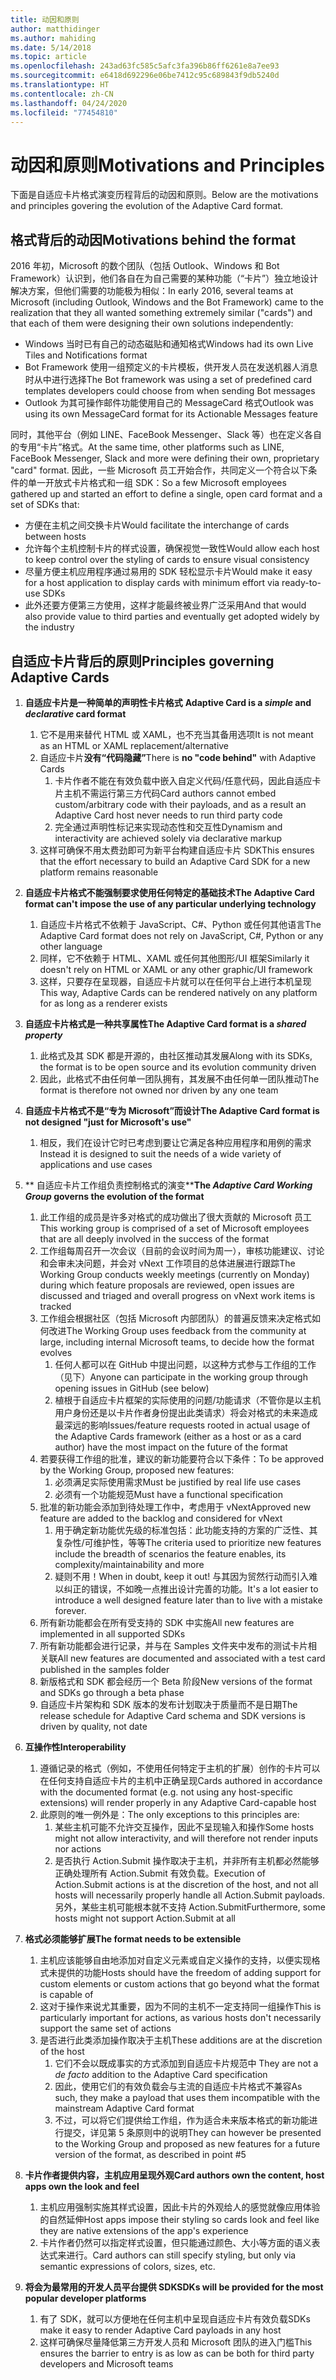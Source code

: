 ```yaml
---
title: 动因和原则
author: matthidinger
ms.author: mahiding
ms.date: 5/14/2018
ms.topic: article
ms.openlocfilehash: 243ad63fc585c5afc3fa396b86ff6261e8a7ee93
ms.sourcegitcommit: e6418d692296e06be7412c95c689843f9db5240d
ms.translationtype: HT
ms.contentlocale: zh-CN
ms.lasthandoff: 04/24/2020
ms.locfileid: "77454810"
---
```

# <a name="motivations-and-principles"></a><span data-ttu-id="fde4d-102">动因和原则</span><span class="sxs-lookup"><span data-stu-id="fde4d-102">Motivations and Principles</span></span>

<span data-ttu-id="fde4d-103">下面是自适应卡片格式演变历程背后的动因和原则。</span><span class="sxs-lookup"><span data-stu-id="fde4d-103">Below are the motivations and principles govering the evolution of the Adaptive Card format.</span></span>

## <a name="motivations-behind-the-format"></a><span data-ttu-id="fde4d-104">格式背后的动因</span><span class="sxs-lookup"><span data-stu-id="fde4d-104">Motivations behind the format</span></span>

<span data-ttu-id="fde4d-105">2016 年初，Microsoft 的数个团队（包括 Outlook、Windows 和 Bot Framework）认识到，他们各自在为自己需要的某种功能（“卡片”）独立地设计解决方案，但他们需要的功能极为相似：</span><span class="sxs-lookup"><span data-stu-id="fde4d-105">In early 2016, several teams at Microsoft (including Outlook, Windows and the Bot Framework) came to the realization that they all wanted something extremely similar ("cards") and that each of them were designing their own solutions independently:</span></span>

- <span data-ttu-id="fde4d-106">Windows 当时已有自己的动态磁贴和通知格式</span><span class="sxs-lookup"><span data-stu-id="fde4d-106">Windows had its own Live Tiles and Notifications format</span></span>
-  <span data-ttu-id="fde4d-107">Bot Framework 使用一组预定义的卡片模板，供开发人员在发送机器人消息时从中进行选择</span><span class="sxs-lookup"><span data-stu-id="fde4d-107">The Bot framework was using a set of predefined card templates developers could choose from when sending Bot messages</span></span>
- <span data-ttu-id="fde4d-108">Outlook 为其可操作邮件功能使用自己的 MessageCard 格式</span><span class="sxs-lookup"><span data-stu-id="fde4d-108">Outlook was using its own MessageCard format for its Actionable Messages feature</span></span>

<span data-ttu-id="fde4d-109">同时，其他平台（例如 LINE、FaceBook Messenger、Slack 等）也在定义各自的专用“卡片”格式。</span><span class="sxs-lookup"><span data-stu-id="fde4d-109">At the same time, other platforms such as LINE, FaceBook Messenger, Slack and more were defining their own, proprietary "card" format.</span></span> <span data-ttu-id="fde4d-110">因此，一些 Microsoft 员工开始合作，共同定义一个符合以下条件的单一开放式卡片格式和一组 SDK：</span><span class="sxs-lookup"><span data-stu-id="fde4d-110">So a few Microsoft employees gathered up and started an effort to define a single, open card format and a set of SDKs that:</span></span>

- <span data-ttu-id="fde4d-111">方便在主机之间交换卡片</span><span class="sxs-lookup"><span data-stu-id="fde4d-111">Would facilitate the interchange of cards between hosts</span></span>
- <span data-ttu-id="fde4d-112">允许每个主机控制卡片的样式设置，确保视觉一致性</span><span class="sxs-lookup"><span data-stu-id="fde4d-112">Would allow each host to keep control over the styling of cards to ensure visual consistency</span></span>
- <span data-ttu-id="fde4d-113">尽量方便主机应用程序通过易用的 SDK 轻松显示卡片</span><span class="sxs-lookup"><span data-stu-id="fde4d-113">Would make it easy for a host application to display cards with minimum effort via ready-to-use SDKs</span></span>
- <span data-ttu-id="fde4d-114">此外还要方便第三方使用，这样才能最终被业界广泛采用</span><span class="sxs-lookup"><span data-stu-id="fde4d-114">And that would also provide value to third parties and eventually get adopted widely by the industry</span></span>

## <a name="principles-governing-adaptive-cards"></a><span data-ttu-id="fde4d-115">自适应卡片背后的原则</span><span class="sxs-lookup"><span data-stu-id="fde4d-115">Principles governing Adaptive Cards</span></span>

1.  <span data-ttu-id="fde4d-116">**自适应卡片是一种简单的声明性卡片格式** </span><span class="sxs-lookup"><span data-stu-id="fde4d-116">**Adaptive Card is a _simple_ and _declarative_ card format**</span></span>

    1.  <span data-ttu-id="fde4d-117">它不是用来替代 HTML 或 XAML，也不充当其备用选项</span><span class="sxs-lookup"><span data-stu-id="fde4d-117">It is not meant as an HTML or XAML replacement/alternative</span></span>
    2.  <span data-ttu-id="fde4d-118">自适应卡片**没有“代码隐藏”**</span><span class="sxs-lookup"><span data-stu-id="fde4d-118">There is **no "code behind"** with Adaptive Cards</span></span>
        1. <span data-ttu-id="fde4d-119">卡片作者不能在有效负载中嵌入自定义代码/任意代码，因此自适应卡片主机不需运行第三方代码</span><span class="sxs-lookup"><span data-stu-id="fde4d-119">Card authors cannot embed custom/arbitrary code with their payloads, and as a result an Adaptive Card host never needs to run third party code</span></span>
        2. <span data-ttu-id="fde4d-120">完全通过声明性标记来实现动态性和交互性</span><span class="sxs-lookup"><span data-stu-id="fde4d-120">Dynamism and interactivity are achieved solely via declarative markup</span></span>
    3.  <span data-ttu-id="fde4d-121">这样可确保不用太费劲即可为新平台构建自适应卡片 SDK</span><span class="sxs-lookup"><span data-stu-id="fde4d-121">This ensures that the effort necessary to build an Adaptive Card SDK for a new platform remains reasonable</span></span>

2.  <span data-ttu-id="fde4d-122">**自适应卡片格式不能强制要求使用任何特定的基础技术**</span><span class="sxs-lookup"><span data-stu-id="fde4d-122">**The Adaptive Card format can't impose the use of any particular underlying technology**</span></span>

    1.  <span data-ttu-id="fde4d-123">自适应卡片格式不依赖于 JavaScript、C#、Python 或任何其他语言</span><span class="sxs-lookup"><span data-stu-id="fde4d-123">The Adaptive Card format does not rely on JavaScript, C#, Python or any other language</span></span>
    2.  <span data-ttu-id="fde4d-124">同样，它不依赖于 HTML、XAML 或任何其他图形/UI 框架</span><span class="sxs-lookup"><span data-stu-id="fde4d-124">Similarly it doesn't rely on HTML or XAML or any other graphic/UI framework</span></span>
    3.  <span data-ttu-id="fde4d-125">这样，只要存在呈现器，自适应卡片就可以在任何平台上进行本机呈现</span><span class="sxs-lookup"><span data-stu-id="fde4d-125">This way, Adaptive Cards can be rendered natively on any platform for as long as a renderer exists</span></span>

3.  <span data-ttu-id="fde4d-126">**自适应卡片格式是一种共享属性**</span><span class="sxs-lookup"><span data-stu-id="fde4d-126">**The Adaptive Card format is a _shared property_**</span></span>

    1.  <span data-ttu-id="fde4d-127">此格式及其 SDK 都是开源的，由社区推动其发展</span><span class="sxs-lookup"><span data-stu-id="fde4d-127">Along with its SDKs, the format is to be open source and its evolution community driven</span></span>
    2.  <span data-ttu-id="fde4d-128">因此，此格式不由任何单一团队拥有，其发展不由任何单一团队推动</span><span class="sxs-lookup"><span data-stu-id="fde4d-128">The format is therefore not owned nor driven by any one team</span></span>

4.  <span data-ttu-id="fde4d-129">**自适应卡片格式不是“专为 Microsoft”而设计**</span><span class="sxs-lookup"><span data-stu-id="fde4d-129">**The Adaptive Card format is not designed "just for Microsoft's use"**</span></span>

    1.  <span data-ttu-id="fde4d-130">相反，我们在设计它时已考虑到要让它满足各种应用程序和用例的需求</span><span class="sxs-lookup"><span data-stu-id="fde4d-130">Instead it is designed to suit the needs of a wide variety of applications and use cases</span></span>

5.  <span data-ttu-id="fde4d-131">\*\* 自适应卡片工作组负责控制格式的演变\*\*</span><span class="sxs-lookup"><span data-stu-id="fde4d-131">**The _Adaptive Card Working Group_ governs the evolution of the format**</span></span>

    1.  <span data-ttu-id="fde4d-132">此工作组的成员是许多对格式的成功做出了很大贡献的 Microsoft 员工</span><span class="sxs-lookup"><span data-stu-id="fde4d-132">This working group is comprised of a set of Microsoft employees that are all deeply involved in the success of the format</span></span>
    2.  <span data-ttu-id="fde4d-133">工作组每周召开一次会议（目前的会议时间为周一），审核功能建议、讨论和会审未决问题，并会对 vNext 工作项目的总体进展进行跟踪</span><span class="sxs-lookup"><span data-stu-id="fde4d-133">The Working Group conducts weekly meetings (currently on Monday) during which feature proposals are reviewed, open issues are discussed and triaged and overall progress on vNext work items is tracked</span></span>
    3.  <span data-ttu-id="fde4d-134">工作组会根据社区（包括 Microsoft 内部团队）的普遍反馈来决定格式如何改进</span><span class="sxs-lookup"><span data-stu-id="fde4d-134">The Working Group uses feedback from the community at large, including internal Microsoft teams, to decide how the format evolves</span></span>
        1. <span data-ttu-id="fde4d-135">任何人都可以在 GitHub 中提出问题，以这种方式参与工作组的工作（见下）</span><span class="sxs-lookup"><span data-stu-id="fde4d-135">Anyone can participate in the working group through opening issues in GitHub (see below)</span></span>
        2. <span data-ttu-id="fde4d-136">植根于自适应卡片框架的实际使用的问题/功能请求（不管你是以主机用户身份还是以卡片作者身份提出此类请求）将会对格式的未来造成最深远的影响</span><span class="sxs-lookup"><span data-stu-id="fde4d-136">Issues/feature requests rooted in actual usage of the Adaptive Cards framework (either as a host or as a card author) have the most impact on the future of the format</span></span>
    4.  <span data-ttu-id="fde4d-137">若要获得工作组的批准，建议的新功能要符合以下条件：</span><span class="sxs-lookup"><span data-stu-id="fde4d-137">To be approved by the Working Group, proposed new features:</span></span>
        1. <span data-ttu-id="fde4d-138">必须满足实际使用需求</span><span class="sxs-lookup"><span data-stu-id="fde4d-138">Must be justified by real life use cases</span></span>
        2. <span data-ttu-id="fde4d-139">必须有一个功能规范</span><span class="sxs-lookup"><span data-stu-id="fde4d-139">Must have a functional specification</span></span>
    5.  <span data-ttu-id="fde4d-140">批准的新功能会添加到待处理工作中，考虑用于 vNext</span><span class="sxs-lookup"><span data-stu-id="fde4d-140">Approved new feature are added to the backlog and considered for vNext</span></span>
        1. <span data-ttu-id="fde4d-141">用于确定新功能优先级的标准包括：此功能支持的方案的广泛性、其复杂性/可维护性，等等</span><span class="sxs-lookup"><span data-stu-id="fde4d-141">The criteria used to prioritize new features include the breadth of scenarios the feature enables, its complexity/maintainability and more</span></span>
        2. <span data-ttu-id="fde4d-142">疑则不用！</span><span class="sxs-lookup"><span data-stu-id="fde4d-142">When in doubt, keep it out!</span></span> <span data-ttu-id="fde4d-143">与其因为贸然行动而引入难以纠正的错误，不如晚一点推出设计完善的功能。</span><span class="sxs-lookup"><span data-stu-id="fde4d-143">It's a lot easier to introduce a well designed feature later than to live with a mistake forever.</span></span>
    6.  <span data-ttu-id="fde4d-144">所有新功能都会在所有受支持的 SDK 中实施</span><span class="sxs-lookup"><span data-stu-id="fde4d-144">All new features are implemented in all supported SDKs</span></span>
    7.  <span data-ttu-id="fde4d-145">所有新功能都会进行记录，并与在 Samples 文件夹中发布的测试卡片相关联</span><span class="sxs-lookup"><span data-stu-id="fde4d-145">All new features are documented and associated with a test card published in the samples folder</span></span>
    8.  <span data-ttu-id="fde4d-146">新版格式和 SDK 都会经历一个 Beta 阶段</span><span class="sxs-lookup"><span data-stu-id="fde4d-146">New versions of the format and SDKs go through a beta phase</span></span>
    9.  <span data-ttu-id="fde4d-147">自适应卡片架构和 SDK 版本的发布计划取决于质量而不是日期</span><span class="sxs-lookup"><span data-stu-id="fde4d-147">The release schedule for Adaptive Card schema and SDK versions is driven by quality, not date</span></span>

6.  <span data-ttu-id="fde4d-148">**互操作性**</span><span class="sxs-lookup"><span data-stu-id="fde4d-148">**Interoperability**</span></span>
    1.  <span data-ttu-id="fde4d-149">遵循记录的格式（例如，不使用任何特定于主机的扩展）创作的卡片可以在任何支持自适应卡片的主机中正确呈现</span><span class="sxs-lookup"><span data-stu-id="fde4d-149">Cards authored in accordance with the documented format (e.g. not using any host-specific extensions) will render properly in any Adaptive Card-capable host</span></span>
    2.  <span data-ttu-id="fde4d-150">此原则的唯一例外是：</span><span class="sxs-lookup"><span data-stu-id="fde4d-150">The only exceptions to this principles are:</span></span>
        1.  <span data-ttu-id="fde4d-151">某些主机可能不允许交互操作，因此不呈现输入和操作</span><span class="sxs-lookup"><span data-stu-id="fde4d-151">Some hosts might not allow interactivity, and will therefore not render inputs nor actions</span></span>
        2.  <span data-ttu-id="fde4d-152">是否执行 Action.Submit 操作取决于主机，并非所有主机都必然能够正确处理所有 Action.Submit 有效负载。</span><span class="sxs-lookup"><span data-stu-id="fde4d-152">Execution of Action.Submit actions is at the discretion of the host, and not all hosts will necessarily properly handle all Action.Submit payloads.</span></span> <span data-ttu-id="fde4d-153">另外，某些主机可能根本就不支持 Action.Submit</span><span class="sxs-lookup"><span data-stu-id="fde4d-153">Furthermore, some hosts might not support Action.Submit at all</span></span>

7.  <span data-ttu-id="fde4d-154">**格式必须能够扩展**</span><span class="sxs-lookup"><span data-stu-id="fde4d-154">**The format needs to be extensible**</span></span>

    1.  <span data-ttu-id="fde4d-155">主机应该能够自由地添加对自定义元素或自定义操作的支持，以便实现格式未提供的功能</span><span class="sxs-lookup"><span data-stu-id="fde4d-155">Hosts should have the freedom of adding support for custom elements or custom actions that go beyond what the format is capable of</span></span>
    2.  <span data-ttu-id="fde4d-156">这对于操作来说尤其重要，因为不同的主机不一定支持同一组操作</span><span class="sxs-lookup"><span data-stu-id="fde4d-156">This is particularly important for actions, as various hosts don't necessarily support the same set of actions</span></span>
    3.  <span data-ttu-id="fde4d-157">是否进行此类添加操作取决于主机</span><span class="sxs-lookup"><span data-stu-id="fde4d-157">These additions are at the discretion of the host</span></span>
        1. <span data-ttu-id="fde4d-158">它们不会以既成事实的方式添加到自适应卡片规范中 </span><span class="sxs-lookup"><span data-stu-id="fde4d-158">They are not a *de facto* addition to the Adaptive Card specification</span></span>
        2. <span data-ttu-id="fde4d-159">因此，使用它们的有效负载会与主流的自适应卡片格式不兼容</span><span class="sxs-lookup"><span data-stu-id="fde4d-159">As such, they make a payload that uses them incompatible with the mainstream Adaptive Card format</span></span>
        3. <span data-ttu-id="fde4d-160">不过，可以将它们提供给工作组，作为适合未来版本格式的新功能进行提交，详见第 5 条原则中的说明</span><span class="sxs-lookup"><span data-stu-id="fde4d-160">They can however be presented to the Working Group and proposed as new features for a future version of the format, as described in point #5</span></span>

8.  <span data-ttu-id="fde4d-161">**卡片作者提供内容，主机应用呈现外观**</span><span class="sxs-lookup"><span data-stu-id="fde4d-161">**Card authors own the content, host apps own the look and feel**</span></span>

    1.  <span data-ttu-id="fde4d-162">主机应用强制实施其样式设置，因此卡片的外观给人的感觉就像应用体验的自然延伸</span><span class="sxs-lookup"><span data-stu-id="fde4d-162">Host apps impose their styling so cards look and feel like they are native extensions of the app's experience</span></span>
    2.  <span data-ttu-id="fde4d-163">卡片作者仍然可以指定样式设置，但只能通过颜色、大小等方面的语义表达式来进行。</span><span class="sxs-lookup"><span data-stu-id="fde4d-163">Card authors can still specify styling, but only via semantic expressions of colors, sizes, etc.</span></span>

9.  <span data-ttu-id="fde4d-164">**将会为最常用的开发人员平台提供 SDK**</span><span class="sxs-lookup"><span data-stu-id="fde4d-164">**SDKs will be provided for the most popular developer platforms**</span></span>

    1.  <span data-ttu-id="fde4d-165">有了 SDK，就可以方便地在任何主机中呈现自适应卡片有效负载</span><span class="sxs-lookup"><span data-stu-id="fde4d-165">SDKs make it easy to render Adaptive Card payloads in any host</span></span>
    2.  <span data-ttu-id="fde4d-166">这样可确保尽量降低第三方开发人员和 Microsoft 团队的进入门槛</span><span class="sxs-lookup"><span data-stu-id="fde4d-166">This ensures the barrier to entry is as low as can be both for third party developers and Microsoft teams</span></span>
